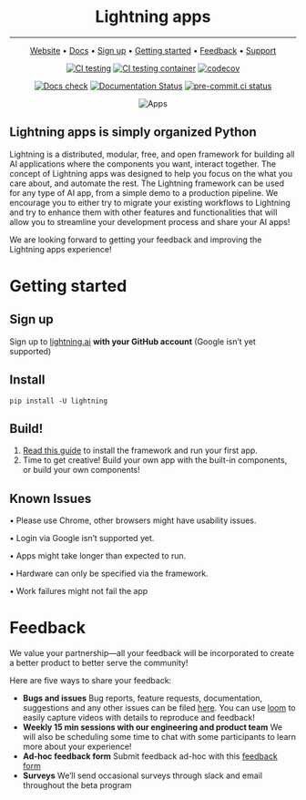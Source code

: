 <div align="center">

# Lightning apps

______________________________________________________________________

<p align="center">
  <a href="https://beta.lightning.ai/">Website</a> •
  <a href="https://ideal-potato-417c066a.pages.github.io/">Docs</a> •
  <a href="#sign-up">Sign up</a> •
  <a href="#getting-started">Getting started</a> •
  <a href="#feedback">Feedback</a> •
  <a href="https://join.slack.com/t/pytorch-lightning/shared_invite/zt-198tygkfq-nIuyejEQSRvD_R6qVatPJw">Support</a>
</p>

<!-- DO NOT ADD CONDA DOWNLOADS... README CHANGES MUST BE APPROVED BY EDEN OR WILL -->

[![CI testing](https://github.com/PyTorchLightning/lightning/actions/workflows/ci_testing.yml/badge.svg?event=push)](https://github.com/PyTorchLightning/lightning/actions/workflows/ci_testing.yml)
[![CI testing container](https://github.com/PyTorchLightning/lightning/actions/workflows/ci_container.yml/badge.svg?event=push)](https://github.com/PyTorchLightning/lightning/actions/workflows/ci_container.yml)
[![codecov](https://codecov.io/gh/PyTorchLightning/lightning/branch/master/graph/badge.svg?token=55sQZiof0M)](https://codecov.io/gh/PyTorchLightning/lightning)

[![Docs check](https://github.com/PyTorchLightning/lightning/actions/workflows/docs-check.yml/badge.svg?event=push)](https://github.com/PyTorchLightning/lightning/actions/workflows/docs-check.yml)
[![Documentation Status](https://readthedocs.org/projects/lightning/badge/?version=latest)](https://pt-lightning.readthedocs.io/en/latest/?badge=latest)
[![pre-commit.ci status](https://results.pre-commit.ci/badge/github/PyTorchLightning/lightning/master.svg?badge_token=mqheL1-cTn-280Vx4cJUdg)](https://results.pre-commit.ci/latest/github/PyTorchLightning/lightning/master?badge_token=mqheL1-cTn-280Vx4cJUdg)

![Apps](https://pl-bolts-doc-images.s3.us-east-2.amazonaws.com/lightning-gif-888777nslpiijdbcvctyvwhe.gif)

</div>

## Lightning apps is simply organized Python

Lightning is a distributed, modular, free, and open framework for building all AI applications where the components you want, interact together. The concept of Lightning apps was designed to help you focus on the what you care about, and automate the rest. The Lightning framework can be used for any type of AI app, from a simple demo to a production pipeline. We encourage you to either try to migrate your existing workflows to Lightning and try to enhance them with other features and functionalities that will allow you to streamline your development process and share your AI apps!

We are looking forward to getting your feedback and improving the Lightning apps experience!

# Getting started

## Sign up

Sign up to [lightning.ai](http://lightning.ai) **with your GitHub account** (Google isn’t yet supported)

## Install

```
pip install -U lightning
```

## Build!

1. [Read this guide](https://ideal-potato-417c066a.pages.github.io/lightning_apps_intro.html) to install the framework and run your first app.
1. Time to get creative! Build your own app with the built-in components, or build your own components!

## Known Issues

• Please use Chrome, other browsers might have usability issues.

• Login via Google isn’t supported yet.

• Apps might take longer than expected to run.

• Hardware can only be specified via the framework.

• Work failures might not fail the app

# Feedback

We value your partnership—all your feedback will be incorporated to create a better product to better serve the community!

Here are five ways to share your feedback:

- **Bugs and issues**
  Bug reports, feature requests, documentation, suggestions and any other issues can be filed [here](https://github.com/PyTorchLightning/lightning.beta/issues/new/choose). You can use [loom](https://www.loom.com/home) to easily capture videos with details to reproduce and feedback!
- **Weekly 15 min sessions with our engineering and product team**
  We will also be scheduling some time to chat with some participants to learn more about your experience!
- **Ad-hoc feedback form**
  Submit feedback ad-hoc with this [feedback form](https://docs.google.com/forms/d/e/1FAIpQLSchACf1lonIWAM-dASHUp_1NbC_ljyaoJs_2RfRdnlv-YGQTg/viewform)
- **Surveys**
  We’ll send occasional surveys through slack and email throughout the beta program

